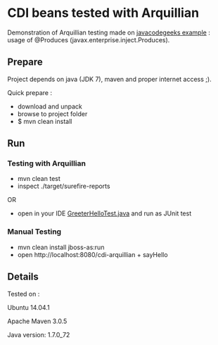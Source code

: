 # CDI beans tested with Arquillian
Demonstration of Arquillian testing made on [javacodegeeks example](http://www.javacodegeeks.com/2013/06/java-ee-cdi-programmatic-dependency-disambiguation-example-injection-point-inspection.html) : usage of @Produces (javax.enterprise.inject.Produces).

## Prepare
Project depends on java (JDK 7), maven and proper internet access ;).

Quick prepare :
- download and unpack 
- browse to project folder
- $ mvn clean install

## Run

### Testing with Arquillian

- mvn clean test
- inspect ./target/surefire-reports

OR

- open in your IDE [GreeterHelloTest.java](blob/master/src/test/java/com/javacodegeeks/snippets/enterprise/cdibeans/GreeterHelloTest.java) and run as JUnit test

### Manual Testing

- mvn clean install jboss-as:run
- open http://localhost:8080/cdi-arquillian + sayHello

## Details

Tested on :

Ubuntu 14.04.1

Apache Maven 3.0.5

Java version: 1.7.0_72

